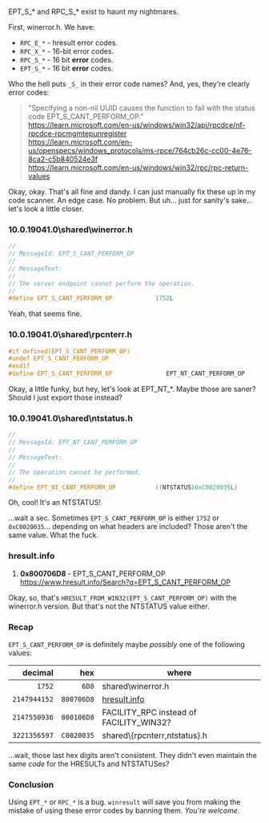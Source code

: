 EPT_S_\* and RPC_S_\* exist to haunt my nightmares.

First, winerror.h.  We have:

*   `RPC_E_*` - hresult error codes.
*   `RPC_X_*` - 16-bit error codes.
*   `RPC_S_*` - 16 bit **error** codes.
*   `EPT_S_*` - 16 bit **error** codes.

Who the hell puts `_S_` in their error code names?  And, yes, they're clearly error codes:

>   "Specifying a non-nil UUID causes the function to fail with the status code EPT_S_CANT_PERFORM_OP."<br>
>   <https://learn.microsoft.com/en-us/windows/win32/api/rpcdce/nf-rpcdce-rpcmgmtepunregister><br>
>   <https://learn.microsoft.com/en-us/openspecs/windows_protocols/ms-rpce/764cb26c-cc00-4e76-8ca2-c5b840524e3f><br>
>   <https://learn.microsoft.com/en-us/windows/win32/rpc/rpc-return-values><br>

Okay, okay.  That's all fine and dandy.  I can just manually fix these up in my code scanner.
An edge case.  No problem.  But uh... just for sanity's sake... let's look a little closer.


### 10.0.19041.0\shared\winerror.h

```cpp
//
// MessageId: EPT_S_CANT_PERFORM_OP
//
// MessageText:
//
// The server endpoint cannot perform the operation.
//
#define EPT_S_CANT_PERFORM_OP            1752L
```

Yeah, that seems fine.



### 10.0.19041.0\shared\rpcnterr.h

```cpp
#if defined(EPT_S_CANT_PERFORM_OP)
#undef EPT_S_CANT_PERFORM_OP
#endif
#define EPT_S_CANT_PERFORM_OP               EPT_NT_CANT_PERFORM_OP
```

Okay, a little funky, but hey, let's look at EPT_NT_\*.  Maybe those are saner?  Should I just export those instead?



### 10.0.19041.0\shared\ntstatus.h

```cpp
//
// MessageId: EPT_NT_CANT_PERFORM_OP
//
// MessageText:
//
// The operation cannot be performed.
//
#define EPT_NT_CANT_PERFORM_OP           ((NTSTATUS)0xC0020035L)
```

Oh, cool!  It's an NTSTATUS!

...wait a sec.  Sometimes `EPT_S_CANT_PERFORM_OP` is either `1752` or `0xC0020035`... depending on what headers are included?  Those aren't the same value.  What the fuck.



### hresult.info

1.  **0x800706D8** - EPT_S_CANT_PERFORM_OP<br>
    <https://www.hresult.info/Search?q=EPT_S_CANT_PERFORM_OP>

Okay, so, that's `HRESULT_FROM_WIN32(EPT_S_CANT_PERFORM_OP)` with the winerror.h version.  But that's not the NTSTATUS value either.



### Recap

`EPT_S_CANT_PERFORM_OP` is definitely maybe *possibly* one of the following values:

| decimal      | hex        | where |
| ------------:| ----------:| ----- |
|       `1752` |      `6D8` | shared\\winerror.h
| `2147944152` | `800706D8` | [hresult.info](https://www.hresult.info/Search?q=EPT_S_CANT_PERFORM_OP)
| `2147550936` | `800106D8` | FACILITY_RPC instead of FACILITY_WIN32?
| `3221356597` | `C0020035` | shared\\{rpcnterr,ntstatus}.h

...wait, those last hex digits aren't consistent.  They didn't even maintain the same *code* for the HRESULTs and NTSTATUSes?



### Conclusion

Using `EPT_*` or `RPC_*` is a bug.  `winresult` will save you from making the mistake of using these error codes by banning them.  *You're welcome.*

